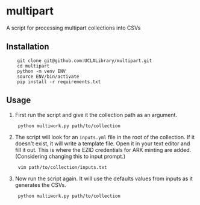 # multipart
A script for processing multipart collections into CSVs

## Installation

        git clone git@github.com:UCLALibrary/multipart.git
        cd multipart
        python -m venv ENV
        source ENV/bin/activate
        pip install -r requirements.txt

## Usage

1. First run the script and give it the collection path as an argument.

        python multiwork.py path/to/collection

2. The script will look for an `inputs.yml` file in the root of the collection. If it doesn't exist, it will write a template file. Open it in your text editor and fill it out. This is where the EZID credentials for ARK minting are added. (Considering changing this to input prompt.)

        vim path/to/collection/inputs.txt

3. Now run the script again. It will use the defaults values from inputs as it generates the CSVs.

        python multiwork.py path/to/collection